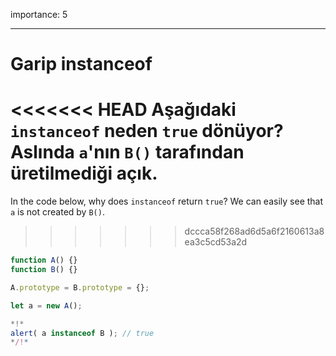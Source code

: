 importance: 5

---

# Garip instanceof

<<<<<<< HEAD
Aşağıdaki `instanceof` neden `true` dönüyor? Aslında `a`'nın `B()` tarafından üretilmediği açık.
=======
In the code below, why does `instanceof` return `true`? We can easily see that `a` is not created by `B()`.
>>>>>>> dccca58f268ad6d5a6f2160613a8ea3c5cd53a2d

```js run
function A() {}
function B() {}

A.prototype = B.prototype = {};

let a = new A();

*!*
alert( a instanceof B ); // true
*/!*
```

